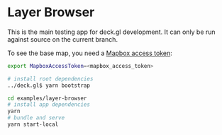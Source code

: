 # Layer Browser

This is the main testing app for deck.gl development. It can only be run against source on the current branch.

To see the base map, you need a [Mapbox access token](https://docs.mapbox.com/help/how-mapbox-works/access-tokens/):

```bash
export MapboxAccessToken=<mapbox_access_token>
```

```bash
# install root dependencies
../deck.gl$ yarn bootstrap

cd examples/layer-browser
# install app dependencies
yarn
# bundle and serve
yarn start-local
```
